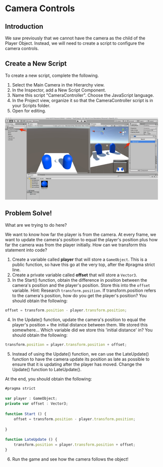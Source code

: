 # Camera Controls

## Introduction
We saw previously that we cannot have the camera as the child of the Player Object. Instead, we will need to create a script to configure the camera controls.

## Create a New Script

To create a new script, complete the following.
1. Select the Main Camera in the Hierarchy view.
2. In the Inspector, add a New Script Component.
3. Name this script "CameraController". Choose the JavaScript language.
4. In the Project view, organize it so that the CameraController script is in your Scripts folder.
5. Open for editing.

![Camera](https://github.com/junior-devleague/ancient-lands/blob/master/images/main-camera.jpg)

## Problem Solve!

What are we trying to do here?

We want to know how far the player is from the camera.
At every frame, we want to update the camera's position to equal the player's position plus how far the camera was from the player initially. How can we transform this statement into code?

1. Create a variable called **player** that will store a ```GameObject```. This is a public function, so have this go at the very top, after the #pragma strict line.
2. Create a private variable called **offset** that will store a ```Vector3```.
3. In the Start() function, obtain the difference in position between the camera's position and the player's position. Store this into the ```offset``` variable. Hint: Research ```transform.position```. If transform.position refers to the camera's position, how do you get the player's position? You should obtain the following:
```JavaScript
offset = transform.position - player.transform.position;
```
4. In the Update() function, update the camera's position to equal the player's position + the initial distance between them. We stored this somewhere... Which variable did we store this 'initial distance' in? You should obtain the following:
```JavaScript
transform.position = player.transform.position + offset;
```

5. Instead of using the Update() function, we can use the LateUpdate() function to have the camera update its position as late as possible to ensure that it is updating after the player has moved. Change the Update() function to LateUpdate().

At the end, you should obtain the following:
```JavaScript
#pragma strict

var player : GameObject;
private var offset : Vector3;

function Start () {
	offset = transform.position - player.transform.position;

}

function LateUpdate () {
	transform.position = player.transform.position + offset;
}
```
6. Run the game and see how the camera follows the object! 
